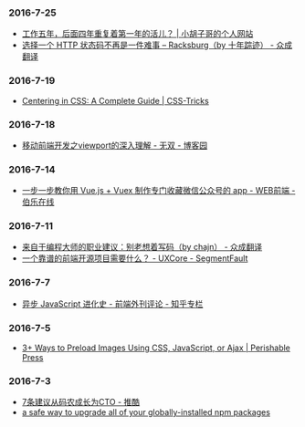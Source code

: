 ### 2016-7-25<br />
+ [工作五年，后面四年重复着第一年的活儿？ | 小胡子哥的个人网站](http://www.barretlee.com/blog/2016/07/21/donnot-repeat-yourself/)<br />
+ [选择一个 HTTP 状态码不再是一件难事 – Racksburg（by 十年踪迹） - 众成翻译](http://www.zcfy.cc/article/choosing-an-http-status-code-stop-making-it-hard-8211-racksburg-904.html)<br />

### 2016-7-19<br />
+ [Centering in CSS: A Complete Guide | CSS-Tricks](https://css-tricks.com/centering-css-complete-guide/)<br />

### 2016-7-18<br />
+ [移动前端开发之viewport的深入理解 - 无双 - 博客园](http://www.cnblogs.com/2050/p/3877280.html)<br />

### 2016-7-14<br />
+ [一步一步教你用 Vue.js + Vuex 制作专门收藏微信公众号的 app - WEB前端 - 伯乐在线](http://web.jobbole.com/87011/)<br />

### 2016-7-11<br />
+ [来自于编程大师的职业建议：别老想着写码（by chajn） - 众成翻译](http://www.zcfy.cc/article/don-039-t-just-code-career-advice-from-the-programming-masters-javaworld-668.html)<br />
+ [一个靠谱的前端开源项目需要什么？ - UXCore - SegmentFault](https://segmentfault.com/a/1190000005859766)<br />

### 2016-7-7<br />
+ [异步 JavaScript 进化史 - 前端外刊评论 - 知乎专栏](https://zhuanlan.zhihu.com/p/20322843?hmsr=toutiao.io&utm_medium=toutiao.io&utm_source=toutiao.io)<br />

### 2016-7-5<br />
+ [3+ Ways to Preload Images Using CSS, JavaScript, or Ajax | Perishable Press](https://perishablepress.com/3-ways-preload-images-css-javascript-ajax/)<br />

### 2016-7-3<br />
+ [7条建议从码农成长为CTO - 推酷](http://www.tuicool.com/articles/qqQRnqn)<br />
+ [a safe way to upgrade all of your globally-installed npm packages](https://gist.github.com/othiym23/4ac31155da23962afd0e)<br />